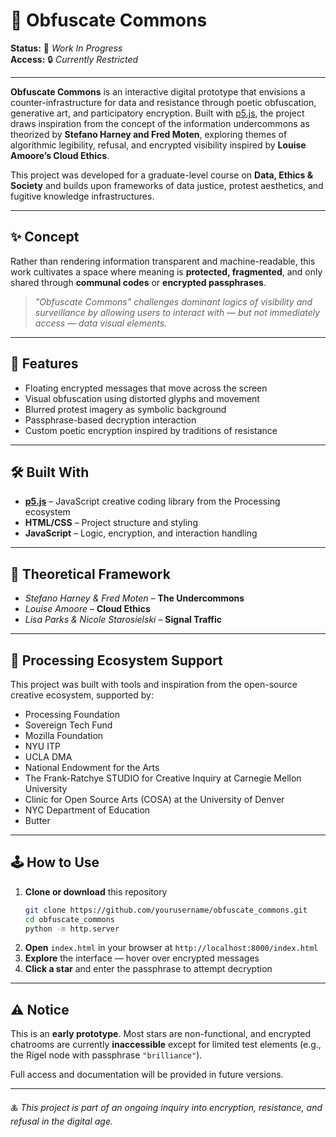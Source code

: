 # 🌌 Obfuscate Commons

**Status:** 🚧 _Work In Progress_  
**Access:** 🔒 _Currently Restricted_

---

**Obfuscate Commons** is an interactive digital prototype that envisions a counter-infrastructure for data and resistance through poetic obfuscation, generative art, and participatory encryption. Built with [p5.js](https://p5js.org), the project draws inspiration from the concept of the information undercommons as theorized by **Stefano Harney and Fred Moten**, exploring themes of algorithmic legibility, refusal, and encrypted visibility inspired by **Louise Amoore’s Cloud Ethics**.

This project was developed for a graduate-level course on **Data, Ethics & Society** and builds upon frameworks of data justice, protest aesthetics, and fugitive knowledge infrastructures.

---

## ✨ Concept

Rather than rendering information transparent and machine-readable, this work cultivates a space where meaning is **protected, fragmented**, and only shared through **communal codes** or **encrypted passphrases**.

> _"Obfuscate Commons" challenges dominant logics of visibility and surveillance by allowing users to interact with — but not immediately access — data visual elements._

---

## 🧩 Features

- Floating encrypted messages that move across the screen  
- Visual obfuscation using distorted glyphs and movement  
- Blurred protest imagery as symbolic background  
- Passphrase-based decryption interaction  
- Custom poetic encryption inspired by traditions of resistance  

---

## 🛠️ Built With

- **[p5.js](https://p5js.org)** – JavaScript creative coding library from the Processing ecosystem  
- **HTML/CSS** – Project structure and styling  
- **JavaScript** – Logic, encryption, and interaction handling  

---

## 🧠 Theoretical Framework

- _Stefano Harney & Fred Moten_ – **The Undercommons**  
- _Louise Amoore_ – **Cloud Ethics**  
- _Lisa Parks & Nicole Starosielski_ – **Signal Traffic**

---

## 🧵 Processing Ecosystem Support

This project was built with tools and inspiration from the open-source creative ecosystem, supported by:

- Processing Foundation  
- Sovereign Tech Fund  
- Mozilla Foundation  
- NYU ITP  
- UCLA DMA  
- National Endowment for the Arts  
- The Frank-Ratchye STUDIO for Creative Inquiry at Carnegie Mellon University  
- Clinic for Open Source Arts (COSA) at the University of Denver  
- NYC Department of Education  
- Butter  

---

## 🕹️ How to Use

1. **Clone or download** this repository  
   ```bash
   git clone https://github.com/yourusername/obfuscate_commons.git
   cd obfuscate_commons
   python -m http.server
   ```
2. **Open** `index.html` in your browser at `http://localhost:8000/index.html`  
3. **Explore** the interface — hover over encrypted messages  
4. **Click a star** and enter the passphrase to attempt decryption

---

## ⚠️ Notice

This is an **early prototype**. Most stars are non-functional, and encrypted chatrooms are currently **inaccessible** except for limited test elements (e.g., the Rigel node with passphrase `"brilliance"`).

Full access and documentation will be provided in future versions.

---

🜏 _This project is part of an ongoing inquiry into encryption, resistance, and refusal in the digital age._
